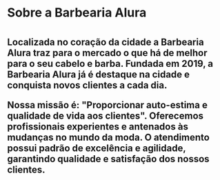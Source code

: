 <h1>Sobre a Barbearia Alura<h1>
<h2>Localizada no coração da cidade a <strong>Barbearia Alura<strong> traz para o mercado o que há de melhor para o seu cabelo e barba. Fundada em 2019, a Barbearia Alura já é destaque na cidade e conquista novos clientes a cada dia.
<p>Nossa missão é: "Proporcionar auto-estima e qualidade de vida aos clientes".
Oferecemos profissionais experientes e antenados às mudanças no mundo da moda. O atendimento possui padrão de excelência e agilidade, garantindo qualidade e satisfação dos nossos clientes.<h2>

